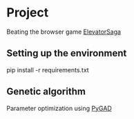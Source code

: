 # Project

Beating the browser game [ElevatorSaga](https://play.elevatorsaga.com/) 

## Setting up the environment

pip install -r requirements.txt

## Genetic algorithm

Parameter optimization using [PyGAD](https://pygad.readthedocs.io/en/latest/)